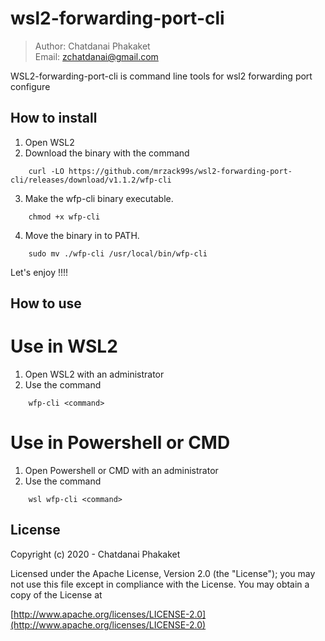 # wsl2-forwarding-port-cli

>	Author: Chatdanai Phakaket <br>
>	Email: zchatdanai@gmail.com 

WSL2-forwarding-port-cli is command line tools for wsl2 forwarding port configure


## How to install

1. Open WSL2
2. Download the binary with the command 
```
    curl -LO https://github.com/mrzack99s/wsl2-forwarding-port-cli/releases/download/v1.1.2/wfp-cli
```
3. Make the wfp-cli binary executable.
```
    chmod +x wfp-cli
```
4. Move the binary in to PATH.
```
    sudo mv ./wfp-cli /usr/local/bin/wfp-cli
```

Let's enjoy !!!!

## How to use
# Use in WSL2
1. Open WSL2 with an administrator
2. Use the command
```
    wfp-cli <command>
```

# Use in Powershell or CMD
1. Open Powershell or CMD with an administrator
2. Use the command
```
    wsl wfp-cli <command>
```

## License

Copyright (c) 2020 - Chatdanai Phakaket

	

Licensed under the Apache License, Version 2.0 (the "License");
you may not use this file except in compliance with the License.
You may obtain a copy of the License at

[http://www.apache.org/licenses/LICENSE-2.0](http://www.apache.org/licenses/LICENSE-2.0)
